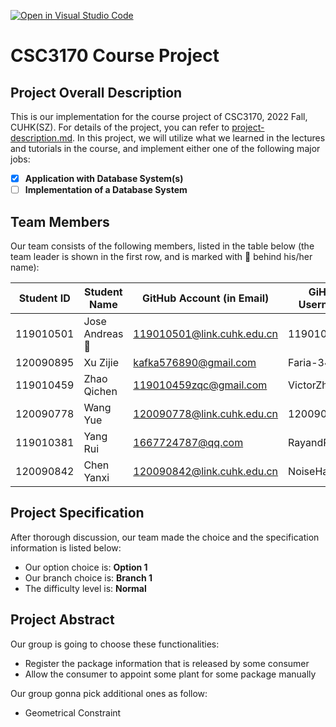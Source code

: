 [![Open in Visual Studio Code](https://classroom.github.com/assets/open-in-vscode-c66648af7eb3fe8bc4f294546bfd86ef473780cde1dea487d3c4ff354943c9ae.svg)](https://classroom.github.com/online_ide?assignment_repo_id=9425721&assignment_repo_type=AssignmentRepo)
# CSC3170 Course Project

## Project Overall Description

This is our implementation for the course project of CSC3170, 2022 Fall, CUHK(SZ). For details of the project, you can refer to [project-description.md](project-description.md). In this project, we will utilize what we learned in the lectures and tutorials in the course, and implement either one of the following major jobs:

<!-- Please fill in "x" to replace the blank space between "[]" to tick the todo item; it's ticked on the first one by default. -->

- [x] **Application with Database System(s)**
- [ ] **Implementation of a Database System**

## Team Members

Our team consists of the following members, listed in the table below (the team leader is shown in the first row, and is marked with 🚩 behind his/her name):

<!-- change the info below to be the real case -->

| Student ID | Student Name   | GitHub Account (in Email)   | GiHub Username |
| ---------- | -------------- | --------------------------  | -------------- |
| 119010501  | Jose Andreas🚩 | 119010501@link.cuhk.edu.cn  |  119010501     |
| 120090895  | Xu Zijie       | kafka576890@gmail.com       |   Faria-34     |
| 119010459  | Zhao Qichen    | 119010459zqc@gmail.com      |  VictorZhao730 |
| 120090778  | Wang Yue       | 120090778@link.cuhk.edu.cn  |   120090778    |
| 119010381  | Yang Rui       | 1667724787@qq.com           |   RayandRain   |
| 120090842  | Chen Yanxi     | 120090842@link.cuhk.edu.cn  |   NoiseHacker  |

## Project Specification

<!-- You should remove the terms/sentence that is not necessary considering your option/branch/difficulty choice -->

After thorough discussion, our team made the choice and the specification information is listed below:

- Our option choice is: **Option 1**
- Our branch choice is: **Branch 1**
- The difficulty level is: **Normal**


## Project Abstract
Our group is going to choose these functionalities:
- Register the package information that is released by some consumer
- Allow the consumer to appoint some plant for some package manually

Our group gonna pick additional ones as follow:
- Geometrical Constraint